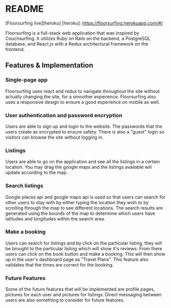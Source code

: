 # README

[Floorsurfing live][heroku]
[heroku]: https://floorsurfing.herokuapp.com/#/

Floorsurfing is a full-stack web application that was inspired by Couchsurfing.  It utilizes Ruby on Rails on the backend, a PostgreSQL database, and React.js with a Redux architectural framework on the frontend.

## Features & Implementation

### Single-page app

Floorsurfing uses react and redux to navigate throughout the site without actually changing the site, for a smoother experience. Floorsurfing also uses a responsive design to ensure a good experience on mobile as well.

### User authentication and password encryption

Users are able to sign up and login to the website.  The passwords that the users create as encrypted to ensure safety.  There is also a "guest" login so visitors can browse the site without logging in.

### Listings

Users are able to go on the application and see all the listings in a certain location.  You may drag the google maps and the listings available will update according to the map.  

### Search listings

Google places api and google maps api is used so that users can search for other users to stay with by either typing the location they wish to by scrolling through the map to see different locations. The search results are generated using the bounds of the map to determine which users have latitudes and longitudes within the search area.

### Make a booking

Users can search for listings and by click on the particular listing, they will be brought to the particular listing which will show it's reviews.  From there users can click on the book button and make a booking.  This will then show up in the user's dashboard page as "Travel Plans".  This feature also validates that the times are correct for the booking.

### Future Features

Some of the future features that will be implemented are profile pages, pictures for each user and pictures for listings.  Direct messaging between users are also something to consider for future features.
